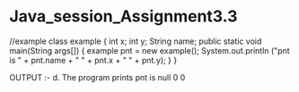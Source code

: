 # Java_session_Assignment3.3
//example
class example {
 int x; int y;
 String name;
 public static void main(String args[]) {
 example pnt = new example();
 System.out.println ("pnt is " + pnt.name + " " + pnt.x + " " + pnt.y);
} }

OUTPUT :-
d. The program prints pnt is null 0 0
